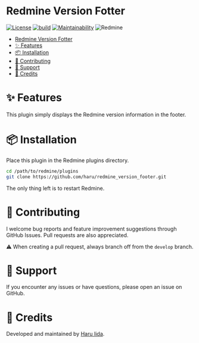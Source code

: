 # Redmine Version Fotter

[![License](https://img.shields.io/badge/license-MIT-blue.svg)](LICENSE.md)
[![build](https://github.com/haru/redmine_version_footer/actions/workflows/build.yml/badge.svg)](https://github.com/haru/redmine_version_footer/actions/workflows/build.yml)
[![Maintainability](https://qlty.sh/badges/a0cabed6-3c2d-4eb2-a7b0-2cd58e6fdf72/maintainability.svg)](https://qlty.sh/gh/haru/projects/redmine_version_footer)
![Redmine](https://img.shields.io/badge/redmine-5.0%2C5.1%2C6.0-blue?logo=redmine&logoColor=%23B32024&labelColor=f0f0f0&link=https%3A%2F%2Fwww.redmine.org)

- [Redmine Version Fotter](#redmine-version-fotter)
- [✨ Features](#-features)
- [📦 Installation](#-installation)
- [🤝 Contributing](#-contributing)
- [🐞 Support](#-support)
- [🌟 Credits](#-credits)

# ✨ Features

This plugin simply displays the Redmine version information in the footer.

# 📦 Installation

Place this plugin in the Redmine plugins directory.

```bash
cd /path/to/redmine/plugins
git clone https://github.com/haru/redmine_version_footer.git
```

The only thing left is to restart Redmine.

# 🤝 Contributing

I welcome bug reports and feature improvement suggestions through GitHub Issues. Pull requests are also appreciated.

⚠️ When creating a pull request, always branch off from the `develop` branch.

# 🐞 Support

If you encounter any issues or have questions, please open an issue on GitHub.


# 🌟 Credits

Developed and maintained by [Haru Iida](https://github.com/haru).